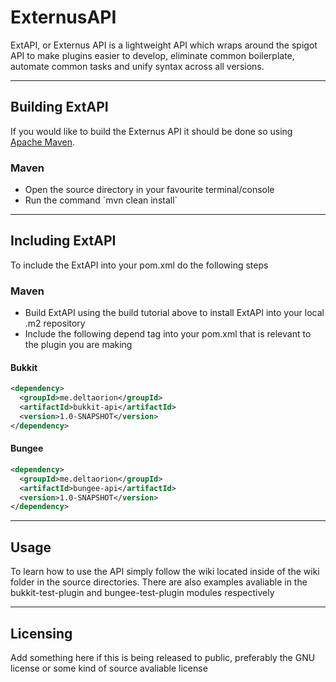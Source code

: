 # ExternusAPI

ExtAPI, or Externus API is a lightweight API which wraps around the spigot API to make plugins easier to develop, eliminate common boilerplate, automate common tasks and unify syntax across all versions.

---

## Building ExtAPI

If you would like to build the Externus API it should be done so using <a href="https://maven.apache.org/">Apache Maven</a>.

### Maven

<ul>
  <li>Open the source directory in your favourite terminal/console</li>
  <li>Run the command `mvn clean install`</li>
</ul>

---

## Including ExtAPI

To include the ExtAPI into your pom.xml do the following steps

### Maven

<ul>
  <li>Build ExtAPI using the build tutorial above to install ExtAPI into your local .m2 repository
  <li>Include the following depend tag into your pom.xml that is relevant to the plugin you are making
</ul>

#### Bukkit

```xml
<dependency>
  <groupId>me.deltaorion</groupId>
  <artifactId>bukkit-api</artifactId>
  <version>1.0-SNAPSHOT</version>
</dependency>
```

#### Bungee

```xml
<dependency>
  <groupId>me.deltaorion</groupId>
  <artifactId>bungee-api</artifactId>
  <version>1.0-SNAPSHOT</version>
</dependency>
```

---

## Usage

To learn how to use the API simply follow the wiki located inside of the wiki folder in the source directories. There are also examples avaliable in the bukkit-test-plugin and bungee-test-plugin modules respectively

---

## Licensing

Add something here if this is being released to public, preferably the GNU license or some kind of source avaliable license 
